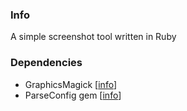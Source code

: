 ### Info

A simple screenshot tool written in Ruby

### Dependencies

- GraphicsMagick [[info](http://www.graphicsmagick.org/README.html)]
- ParseConfig gem [[info](https://github.com/datafolklabs/ruby-parseconfig)]